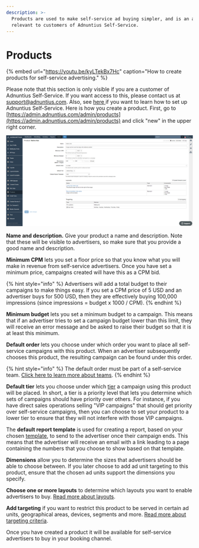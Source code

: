 ```yaml
---
description: >-
  Products are used to make self-service ad buying simpler, and is an admin tool
  relevant to customers of Adnuntius Self-Service.
---
```


# Products

{% embed url="https://youtu.be/kyLTekBx7Hc" caption="How to create products for self-service advertising." %}

Please note that this section is only visible if you are a customer of Adnuntius Self-Service. If you want access to this, please contact us at [support@adnuntius.com](mailto:support@adnuntius.com). Also, see [here ](../../../onboarding-guides/adnuntius-self-service/)if you want to learn how to set up Adnuntius Self-Service. Here is how you create a product. First, go to [https://admin.adnuntius.com/admin/products](https://admin.adnuntius.com/admin/products) and click "new" in the upper right corner. 

![Example product.](../../../.gitbook/assets/ss-products.png)

**Name and description.** Give your product a name and description. Note that these will be visible to advertisers, so make sure that you provide a good name and description. 

**Minimum CPM** lets you set a floor price so that you know what you will make in revenue from self-service advertisers. Once you have set a minimum price, campaigns created will have this as a CPM bid. 

{% hint style="info" %}
Advertisers will add a total budget to their campaigns to make things easy. If you set a CPM price of 5 USD and an advertiser buys for 500 USD, then they are effectively buying 100,000 impressions \(since impressions = budget x 1000 / CPM\).
{% endhint %}

**Minimum budget** lets you set a minimum budget to a campaign. This means that if an advertiser tries to set a campaign budget lower than this limit, they will receive an error message and be asked to raise their budget so that it is at least this minimum. 

**Default order** lets you choose under which order you want to place all self-service campaigns with this product. When an advertiser subsequently chooses this product, the resulting campaign can be found under this order. 

{% hint style="info" %}
The default order must be part of a self-service team. [Click here to learn more about teams](users-teams-and-roles.md).
{% endhint %}

**Default tier** lets you choose under which [tier](tiers.md) a campaign using this product will be placed. In short, a tier is a priority level that lets you determine which sets of campaigns should have priority over others. For instance, if you have direct sales operations selling "VIP campaigns" that should get priority over self-service campaigns, then you can choose to set your product to a lower tier to ensure that they will not interfere with those VIP campaigns. 

The **default report template** is used for creating a report, based on your chosen [template](../reports/reports-templates-and-schedules.md), to send to the advertiser once their campaign ends. This means that the advertiser will receive an email with a link leading to a page containing the numbers that you choose to show based on that template.

**Dimensions** allow you to determine the sizes that advertisers should be able to choose between. If you later choose to add ad unit targeting to this product, ensure that the chosen ad units support the dimensions you specify. 

**Choose one or more layouts** to determine which layouts you want to enable advertisers to buy. [Read more about layouts](layouts.md). 

**Add targeting** if you want to restrict this product to be served in certain ad units, geographical areas, devices, segments and more. [Read more about targeting criteria](../advertising/targeting.md). 

Once you have created a product it will be available for self-service advertisers to buy in your booking channel. 

